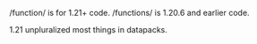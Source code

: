 /function/ is for 1.21+ code.
/functions/ is 1.20.6 and earlier code.

1.21 unpluralized most things in datapacks.
